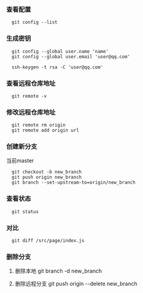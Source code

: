 
### 查看配置

      git config --list

### 生成密钥

      git config --global user.name 'name'
      git config --global user.email 'user@qq.com'

      ssh-keygen -t rsa -C 'user@qq.com'

### 查看远程仓库地址

      git remote -v

### 修改远程仓库地址

      git remote rm origin
      git remote add origin url

### 创建新分支
当前master

      git checkout -b new_branch
      git push origin new_branch
      git branch --set-upstream-to=origin/new_branch

### 查看状态

      git status

### 对比

      git diff /src/page/index.js

### 删除分支

1. 删除本地
      git branch -d new_branch

2. 删除远程分支
      git push origin --delete new_branch
